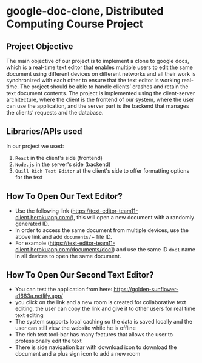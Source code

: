# google-doc-clone, Distributed Computing Course Project
## Project Objective
The main objective of our project is to implement a clone to google docs, which is a real-time text editor that enables multiple users to edit the same document using different devices on different networks and all their work is synchronized with each other to ensure that the text editor is working real-time. The project should be able to handle clients’ crashes and retain the text document contents. The project is implemented using the client-server architecture, where the client is the frontend of our system, where the user can use the application, and the server part is the backend that manages the clients’ requests and the database.

## Libraries/APIs used
In our project we used:
1. `React` in the client's side (frontend)
2. `Node.js` in the server's side (backend)
3. `Quill Rich Text Editor` at the client's side to offer formatting options for the text

## How To Open Our Text Editor?
- Use the following link (https://text-editor-team11-client.herokuapp.com/), this will open a new document with a randomly generated ID.
- In order to access the same document from multiple devices, use the above link and add `documents/`+ file ID.
- For example (https://text-editor-team11-client.herokuapp.com/documents/doc1) and use the same ID `doc1` name in all devices to open the same document.

## How To Open Our Second Text Editor?
- You can test the application from here: https://golden-sunflower-a1683a.netlify.app/
- you click on the link and a new room is created for collaborative text editing, the user can copy the link and give it to other users for real time text editing
- The system supports local caching so the data is saved locally and the user can still view the website while he is offline
- The rich text tool-bar has many features that allows the user to professionally edit the text
- There is side navigation bar with download icon to download the document and a plus sign icon to add a new room

